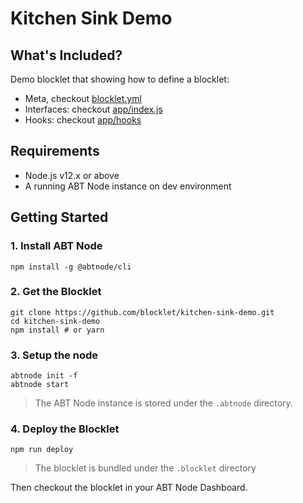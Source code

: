 # Kitchen Sink Demo

## What's Included?

Demo blocklet that showing how to define a blocklet:

- Meta, checkout [blocklet.yml](./blocklet.yml)
- Interfaces: checkout [app/index.js](./app/index.js)
- Hooks: checkout [app/hooks](./app/hooks)

## Requirements

- Node.js v12.x or above
- A running ABT Node instance on dev environment

## Getting Started

### 1. Install ABT Node

```shell
npm install -g @abtnode/cli
```

### 2. Get the Blocklet

```shell
git clone https://github.com/blocklet/kitchen-sink-demo.git
cd kitchen-sink-demo
npm install # or yarn
```

### 3. Setup the node

```shell
abtnode init -f
abtnode start
```

> The ABT Node instance is stored under the `.abtnode` directory.

### 4. Deploy the Blocklet

```shell
npm run deploy
```

> The blocklet is bundled under the `.blocklet` directory

Then checkout the blocklet in your ABT Node Dashboard.
